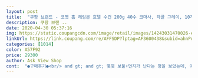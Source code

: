 ```yaml
---
layout: post 
title:  "쿠팡 브랜드 - 코멧 홈 헤링본 호텔 수건 200g 40수 코마사, 차콜 그레이, 10개" 
description: 쿠팡 브랜 ..
date: 2020-04-30 05:37:16 
img: https://static.coupangcdn.com/image/retail/images/14243031470026-ea3a3304-340e-4378-a174-f5b871104192.jpg 
linkUrl: https://link.coupang.com/re/AFFSDP?lptag=AF3600438&subid=ahnPublicAsk&pageKey=222191947&itemId=695728596&vendorItemId=4778410272&traceid=V0-113-dc64e3702570b012 
categories: [1014] 
color: A57F92 
price: 29300 
author: Ask View Shop 
cont:  "●구매후기●<br/> and gt; and gt; 몇몇 보풀+먼지가 난다는 평을 보았는데, 아무래도 세탁이나 관리를 잘못해서 그런 것은 아닌가 싶습니다.<br/><br/> and gt; and gt; 아이들한테는 담요 크기이고, 성인은 상체만 가볍게 두를 수 있는 크기입니다.<br/><br/> and gt; and gt; 화이트 색상은 뭔가 제가 생각했던 화이트 색상이 아닙니다.<br/> 다크그레이는 색이 고급스럽게 잘 나온 것 같습니다.<br/><br/><br/> - 냄새에 민감한 편인데, 헤링본 수건 패키지를 열었을 때 화학 냄새가 나지 않아서 첫 느낌은 괜찮았습니다.<br/><br/><br/> - 면 100% 소재인 만큼 촉감은 괜찮습니다.<br/> 막 부드러운 것은 아니지만, 거슬릴 정도는 아닙니다.<br/><br/><br/> - 물기를 잘 흡수하고, 닦아낼 때의 촉감도 괜찮아서 자주 손이 갑니다.<br/><br/><br/> - 색상이 더 다양하게 나오면 좋겠습니다.<br/><br/><br/> - 일반 세탁도 하고 삶기도 하면서 지켜보았는데, 보풀이나 먼지는 아직 나지 않더군요.<br/><br/><br/> - 집에 있는 코멧 홈 핸드 수건과 크기를 비교했는데요, 핸드 수건의 약 2.<br/>5배 정도 되는 크기입니다.<br/><br/><br/> - 처음에는 헤링본 수건을 접어 놓으면 두께가 좀 있어보였는데, 실사용하다보니 숨이 죽는 느낌이 들긴 합니다.<br/><br/><br/> - 코멧 홈 수건은 화이트/다크 그레이 색상 모두 사용해봤는데, 개인적으로는 다크그레이 색상이 더 마음에 듭니다.<br/><br/><br/> - 특별한 디자인이나 문구가 박혀있지 않는 아주 깔끔한 기본 디자인의 수건입니다.<br/><br/>1.<br/> 제품 특징 ( 디자인, 크기, 소재 )<br/>2.<br/> 사용감 ( 일주일 사용한 시점 )<br/>거의 1.<br/>5배가 넘는 듯한 크기... <br/>.<br/>.<br/><br/>건조기 돌려도 그냥 널어 놔도 부품 차이 거이 없음<br/>건조대  널어 놔두면 하루종일 걸림 (섬세 탈수는 너무 젖어서 나옴)<br/>그래도 그 다음 세탁부터는 물빠짐 같은건 없는듯!?<br/>그래서 수건 넣어두는 칸이<br/>그런데... <br/>... <br/>... <br/><br/>근데 나는 물이 빠질거를 생각도 못 함... <br/><br/>기본 수건이랑 같은 크기인줄 알았는데<br/>기장은 줄었어서도 모양은 그대로<br/>꽉꽉 찻습니다!<br/>끄떡없는 흰 티였는데... <br/><br/>나의 불찰... <br/>... <br/><br/>다크 색으로 사면 꼭 헤어샵 수건 같을까봐 망설이 했지만  그나마 보기  좋네요.<br/> 다른 다크 개통 색 있으면 더 좋겠습니다.<br/><br/>단점:<br/>돈주고 사보니까 왜 돈을 주고 사야하는지 알겠네요~~<br/>를 알게 해준 수건이였습니다~<br/>머리까지 털털 말려도 수건이 안축축함!<br/>뭘 수건을 모시고 살수없자나요 ㅎㅎ<br/>부드럽기도 아주 부드럽고~<br/>사이즈 적당히 커서 쓰기 좋으면서 세탁 하기 좋아요<br/>색갈 선택 아쉬움<br/>세탁 하고 안 하고 부품이 차이 었음<br/>수건 그냥 집에서 주는거나 사은품 받은걸로 썼었는데<br/>수건 자체는 전체적으로 아주 마음에 들어요!<br/>수건 처음 배송 받으면 한 번은 세탁하고 사용하잖아요... <br/>.<br/>?<br/>수건도 뭐 틱히 빨래 하는법이 따로 있는건 패쓰 ~~~ 그래서 한번만 비교해서 빨랐고 그다음엔 저희 보통 다른 컬러 빨래랑 하게될텐데 ... <br/>.<br/> 해봤더니 괜찮네요.<br/><br/>수건은 처음 사보는데 아주 만족스러움!<br/>아주 두껍고 아주 크고 아주 좋음!<br/>알고보니 수건 때문에... <br/>.<br/>^^<br/>음... <br/>기장 때문에 구매.<br/> 그리고 수건들 너무 오래됐고 글씨 보기 싫어서요 ㅎㅎ 알죠?<br/>이래서 흰 옷 따로 검정 옷 따로 세탁을 하는구나... <br/>.<br/><br/>잘 쓸게요~~!<br/>장점:<br/>전 빨래를 아주 단순하게 하거던요.<br/> 매일 돌리구요.<br/> 5명에 빨래 하려니 항상 빨래가 싸있습니다 ㅜㅜ 그래서 그런지 뭐 울 싸이클 온도 뭐 까다라운 빨래 너무 싫거던요... <br/>저희 집에는 횐 개통 컬러 개통 그렇게만 나눠요.<br/> 손빨래마 민감한 건 질색이라  그건 인주일에 한번 만... <br/>그래도 하루종일 빨래 하는것 같아요 ㅠㅠ<br/>조금은 줄임<br/>지금까지 검정 맨투맨이랑 같이 빨아도<br/>진짜 두껍기도 오질라게 두꺼운데<br/>집에서 코멧 코멧 핸드, 바디 수건을 종류 별로 몇 달간 잘 사용하고 있습니다.<br/><br/>처음에 흰 티가 색이 왜 저렇지 했는데<br/>커서 그런지 한 장이면 온 몸 다 닦고<br/>크기도 엄청 큼... <br/>.<br/><br/>한번 빨면 조금식은 줄더라구요.<br/> 세탁은 추천 한대로 했고 건조 는 건조기, 건조대 널어놓기, 반 건조기 돌리고  나머지 걸어  (half)<br/>핸드/바디의 중간 사이즈 수건이 필요해서 이번에 코멧 홈 헤링본 패턴 수건을 선택했습니다.<br/><br/>헤링본 패턴이 들어가 있는 점이 기존에 사용하던 코멧 홈 수건과 차이일 뿐, 사용하는데 문제가 없고 예상했던 사이즈의 기본 수건이라 만족합니다.<br/><br/>흰 티가 그레이색이 되어버림 ㅋㅋ<br/>흰 티랑 같이 돌렸는데<br/> and gt; and gt; 몇몇 보풀+먼지가 난다는 평을 보았는데, 아무래도 세탁이나 관리를 잘못해서 그런 것은 아닌가 싶습니다.<br/><br/> and gt; and gt; 아이들한테는 담요 크기이고, 성인은 상체만 가볍게 두를 수 있는 크기입니다.<br/><br/> and gt; and gt; 화이트 색상은 뭔가 제가 생각했던 화이트 색상이 아닙니다.<br/> 다크그레이는 색이 고급스럽게 잘 나온 것 같습니다.<br/><br/><br/> - 냄새에 민감한 편인데, 헤링본 수건 패키지를 열었을 때 화학 냄새가 나지 않아서 첫 느낌은 괜찮았습니다.<br/><br/><br/> - 면 100% 소재인 만큼 촉감은 괜찮습니다.<br/> 막 부드러운 것은 아니지만, 거슬릴 정도는 아닙니다.<br/><br/><br/> - 물기를 잘 흡수하고, 닦아낼 때의 촉감도 괜찮아서 자주 손이 갑니다.<br/><br/><br/> - 색상이 더 다양하게 나오면 좋겠습니다.<br/><br/><br/> - 일반 세탁도 하고 삶기도 하면서 지켜보았는데, 보풀이나 먼지는 아직 나지 않더군요.<br/><br/><br/> - 집에 있는 코멧 홈 핸드 수건과 크기를 비교했는데요, 핸드 수건의 약 2.<br/>5배 정도 되는 크기입니다.<br/><br/><br/> - 처음에는 헤링본 수건을 접어 놓으면 두께가 좀 있어보였는데, 실사용하다보니 숨이 죽는 느낌이 들긴 합니다.<br/><br/><br/> - 코멧 홈 수건은 화이트/다크 그레이 색상 모두 사용해봤는데, 개인적으로는 다크그레이 색상이 더 마음에 듭니다.<br/><br/><br/> - 특별한 디자인이나 문구가 박혀있지 않는 아주 깔끔한 기본 디자인의 수건입니다.<br/><br/>1.<br/> 제품 특징 ( 디자인, 크기, 소재 )<br/>2.<br/> 사용감 ( 일주일 사용한 시점 )<br/>거의 1.<br/>5배가 넘는 듯한 크기... <br/>.<br/>.<br/><br/>건조기 돌려도 그냥 널어 놔도 부품 차이 거이 없음<br/>건조대  널어 놔두면 하루종일 걸림 (섬세 탈수는 너무 젖어서 나옴)<br/>그래도 그 다음 세탁부터는 물빠짐 같은건 없는듯!?<br/>그래서 수건 넣어두는 칸이<br/>그런데... <br/>... <br/>... <br/><br/>근데 나는 물이 빠질거를 생각도 못 함... <br/><br/>기본 수건이랑 같은 크기인줄 알았는데<br/>기장은 줄었어서도 모양은 그대로<br/>꽉꽉 찻습니다!<br/>끄떡없는 흰 티였는데... <br/><br/>나의 불찰... <br/>... <br/><br/>다크 색으로 사면 꼭 헤어샵 수건 같을까봐 망설이 했지만  그나마 보기  좋네요.<br/> 다른 다크 개통 색 있으면 더 좋겠습니다.<br/><br/>단점:<br/>돈주고 사보니까 왜 돈을 주고 사야하는지 알겠네요~~<br/>를 알게 해준 수건이였습니다~<br/>머리까지 털털 말려도 수건이 안축축함!<br/>뭘 수건을 모시고 살수없자나요 ㅎㅎ<br/>부드럽기도 아주 부드럽고~<br/>사이즈 적당히 커서 쓰기 좋으면서 세탁 하기 좋아요<br/>색갈 선택 아쉬움<br/>세탁 하고 안 하고 부품이 차이 었음<br/>수건 그냥 집에서 주는거나 사은품 받은걸로 썼었는데<br/>수건 자체는 전체적으로 아주 마음에 들어요!<br/>수건 처음 배송 받으면 한 번은 세탁하고 사용하잖아요... <br/>.<br/>?<br/>수건도 뭐 틱히 빨래 하는법이 따로 있는건 패쓰 ~~~ 그래서 한번만 비교해서 빨랐고 그다음엔 저희 보통 다른 컬러 빨래랑 하게될텐데 ... <br/>.<br/> 해봤더니 괜찮네요.<br/><br/>수건은 처음 사보는데 아주 만족스러움!<br/>아주 두껍고 아주 크고 아주 좋음!<br/>알고보니 수건 때문에... <br/>.<br/>^^<br/>음... <br/>기장 때문에 구매.<br/> 그리고 수건들 너무 오래됐고 글씨 보기 싫어서요 ㅎㅎ 알죠?<br/>이래서 흰 옷 따로 검정 옷 따로 세탁을 하는구나... <br/>.<br/><br/>잘 쓸게요~~!<br/>장점:<br/>전 빨래를 아주 단순하게 하거던요.<br/> 매일 돌리구요.<br/> 5명에 빨래 하려니 항상 빨래가 싸있습니다 ㅜㅜ 그래서 그런지 뭐 울 싸이클 온도 뭐 까다라운 빨래 너무 싫거던요... <br/>저희 집에는 횐 개통 컬러 개통 그렇게만 나눠요.<br/> 손빨래마 민감한 건 질색이라  그건 인주일에 한번 만... <br/>그래도 하루종일 빨래 하는것 같아요 ㅠㅠ<br/>조금은 줄임<br/>지금까지 검정 맨투맨이랑 같이 빨아도<br/>진짜 두껍기도 오질라게 두꺼운데<br/>집에서 코멧 코멧 핸드, 바디 수건을 종류 별로 몇 달간 잘 사용하고 있습니다.<br/><br/>처음에 흰 티가 색이 왜 저렇지 했는데<br/>커서 그런지 한 장이면 온 몸 다 닦고<br/>크기도 엄청 큼... <br/>.<br/><br/>한번 빨면 조금식은 줄더라구요.<br/> 세탁은 추천 한대로 했고 건조 는 건조기, 건조대 널어놓기, 반 건조기 돌리고  나머지 걸어  (half)<br/>핸드/바디의 중간 사이즈 수건이 필요해서 이번에 코멧 홈 헤링본 패턴 수건을 선택했습니다.<br/><br/>헤링본 패턴이 들어가 있는 점이 기존에 사용하던 코멧 홈 수건과 차이일 뿐, 사용하는데 문제가 없고 예상했던 사이즈의 기본 수건이라 만족합니다.<br/><br/>흰 티가 그레이색이 되어버림 ㅋㅋ<br/>흰 티랑 같이 돌렸는데<br/>" 
---
```

